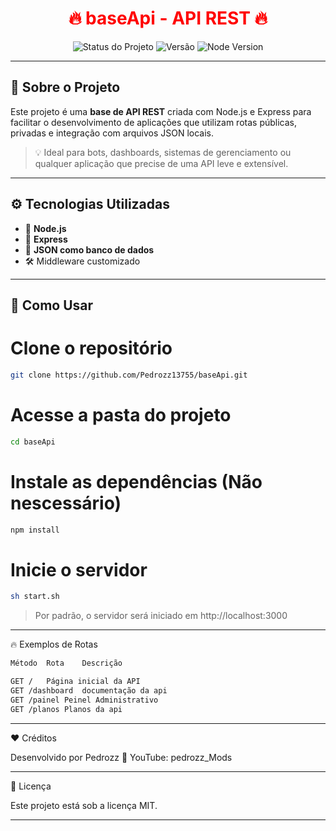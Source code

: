 <h1 align="center" style="color:red;">
🔥 baseApi - API REST 🔥
</h1>

<p align="center">
  <img src="https://img.shields.io/badge/Status-Ativo-red?style=flat-square" alt="Status do Projeto">
  <img src="https://img.shields.io/badge/Version-1.0.0-black?style=flat-square" alt="Versão">
  <img src="https://img.shields.io/badge/Node.js-%3E=18.0.0-red?style=flat-square" alt="Node Version">
</p>

---

## 🧠 Sobre o Projeto

Este projeto é uma **base de API REST** criada com Node.js e Express para facilitar o desenvolvimento de aplicações que utilizam rotas públicas, privadas e integração com arquivos JSON locais.

> 💡 Ideal para bots, dashboards, sistemas de gerenciamento ou qualquer aplicação que precise de uma API leve e extensível.

---

## ⚙️ Tecnologias Utilizadas

- 🔧 **Node.js**
- 🚀 **Express**
- 📁 **JSON como banco de dados**
- 🛠️ Middleware customizado

---

## 🧪 Como Usar

# Clone o repositório
```bash
git clone https://github.com/Pedrozz13755/baseApi.git
```

# Acesse a pasta do projeto
```bash
cd baseApi
```

# Instale as dependências (Não nescessário)
```bash
npm install
```

# Inicie o servidor
```bash
sh start.sh
```

> Por padrão, o servidor será iniciado em http://localhost:3000

---

🔥 Exemplos de Rotas

```bash
Método	Rota	Descrição

GET	/	Página inicial da API
GET	/dashboard	documentação da api
GET	/painel	Peinel Administrativo 
GET	/planos Planos da api
```

---

❤️ Créditos

Desenvolvido por Pedrozz
💎 YouTube: pedrozz_Mods


---

📜 Licença

Este projeto está sob a licença MIT.

---
